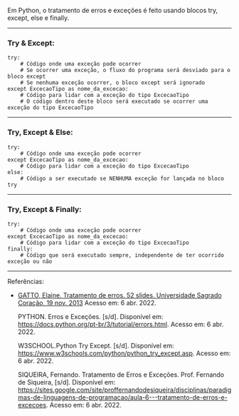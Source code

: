 
Em Python, o tratamento de erros e exceções é feito usando blocos try, except, else e finally. 

___________________________________
### Try & Except:
   
    try:
        # Código onde uma exceção pode ocorrer
        # Se ocorrer uma exceção, o fluxo do programa será desviado para o bloco except
        # Se nenhuma exceção ocorrer, o bloco except será ignorado
    except ExcecaoTipo as nome_da_excecao:
        # Código para lidar com a exceção do tipo ExcecaoTipo
        # O código dentro deste bloco será executado se ocorrer uma exceção do tipo ExcecaoTipo

___________________________________
### Try, Except & Else:

    try:
        # Código onde uma exceção pode ocorrer
    except ExcecaoTipo as nome_da_excecao:
        # Código para lidar com a exceção do tipo ExcecaoTipo
    else:
        # Código a ser executado se NENHUMA exceção for lançada no bloco try

___________________________________
### Try, Except & Finally:

    try:
        # Código onde uma exceção pode ocorrer
    except ExcecaoTipo as nome_da_excecao:
        # Código para lidar com a exceção do tipo ExcecaoTipo
    finally:
        # Código que será executado sempre, independente de ter ocorrido exceção ou não

___________________________________
Referências:

- [GATTO, Elaine. Tratamento de erros. 52 slides. Universidade Sagrado Coração, 19 nov. 2013](https://pt.slideshare.net/elainececiliagatto/tratamento-de-erros) Acesso em: 6 abr. 2022.

    PYTHON. Erros e Exceções. [s/d]. 
        Disponível em: https://docs.python.org/pt-br/3/tutorial/errors.html. Acesso em: 6 abr. 2022. 

    W3SCHOOL.Python Try Except. [s/d]. 
        Disponível em: https://www.w3schools.com/python/python_try_except.asp. Acesso em: 6 abr. 2022.

    SIQUEIRA, Fernando. Tratamento de Erros e Exceções. Prof. Fernando de Siqueira, [s/d]. 
        Disponível em: https://sites.google.com/site/proffernandodesiqueira/disciplinas/paradigmas-de-linguagens-de-programacao/aula-6---tratamento-de-erros-e-excecoes. Acesso em: 6 abr. 2022.